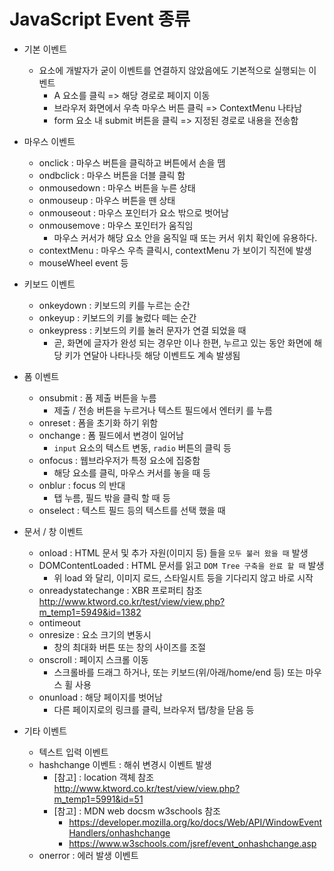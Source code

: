 # JavaScript Event 종류
- 기본 이벤트
  - 요소에 개발자가 굳이 이벤트를 연결하지 않았음에도 기본적으로 실행되는 이벤트
    - A 요소를 클릭 => 해당 경로로 페이지 이동
    - 브라우저 화면에서 우측 마우스 버튼 클릭 => ContextMenu 나타남
    - form 요소 내 submit 버튼을 클릭 => 지정된 경로로 내용을 전송함
  
- 마우스 이벤트
  - onclick : 마우스 버튼을 클릭하고 버튼에서 손을 뗌
  - ondbclick : 마우스 버튼을 더블 클릭 함
  - onmousedown : 마우스 버튼을 누른 상태
  - onmouseup : 마우스 버튼을 뗀 상태
  - onmouseout : 마우스 포인터가 요소 밖으로 벗어남
  - onmousemove : 마우스 포인터가 움직임
    - 마우스 커서가 해당 요소 안을 움직일 때 또는 커서 위치 확인에 유용하다.
  - contextMenu : 마우스 우측 클릭시, contextMenu 가 보이기 직전에 발생
  - mouseWheel event 등
    
- 키보드 이벤트
  - onkeydown : 키보드의 키를 누르는 순간
  - onkeyup : 키보드의 키를 눌렀다 떼는 순간
  - onkeypress : 키보드의 키를 눌러 문자가 연결 되었을 때
    - 곧, 화면에 글자가 완성 되는 경우만 이나 한편, 누르고 있는 동안 화면에 해당 키가 연달아 나타나듯 해당 이벤트도 계속 발생됨  
   
- 폼 이벤트
  - onsubmit : 폼 제출 버튼을 누름
    - 제출 / 전송 버튼을 누르거나 텍스트 필드에서 엔터키 를 누름
  - onreset : 폼을 초기화 하기 위함
  - onchange : 폼 필드에서 변경이 일어남
    - `input` 요소의 텍스트 변동, `radio` 버튼의 클릭 등 
  - onfocus : 웹브라우저가 특정 요소에 집중함
    - 해당 요소를 클릭, 마우스 커서를 놓을 때 등
  - onblur : focus 의 반대
    - 탭 누름, 필드 밖을 클릭 할 때 등 
  - onselect : 텍스트 필드 등의 텍스트를 선택 했을 때
  
- 문서 /  창 이벤트
  - onload : HTML 문서 및 추가 자원(이미지 등) 들을 `모두 불러 왔을 때` 발생
  - DOMContentLoaded : HTML 문서를 읽고 `DOM Tree 구축을 완료 할 때` 발생
    - 위 load 와 달리, 이미지 로드, 스타일시트 등을 기다리지 않고 바로 시작
  - onreadystatechange : XBR 프로퍼티 참조 http://www.ktword.co.kr/test/view/view.php?m_temp1=5949&id=1382
  - ontimeout
  - onresize : 요소 크기의 변동시
    - 창의 최대화 버튼 또는 창의 사이즈를 조절
  - onscroll : 페이지 스크롤 이동
    - 스크롤바를 드래그 하거나, 또는 키보드(위/아래/home/end 등) 또는 마우스 휠 사용 
  - onunload : 해당 페이지를 벗어남
    - 다른 페이지로의 링크를 클릭, 브라우저 탭/창을 닫음 등 
  
- 기타 이벤트
  - 텍스트 입력 이벤트
  - hashchange 이벤트 : 해쉬 변경시 이벤트 발생
    - [참고] : location 객체 참조 http://www.ktword.co.kr/test/view/view.php?m_temp1=5991&id=51
    - [참고] : MDN web docsm w3schools 참조
      - https://developer.mozilla.org/ko/docs/Web/API/WindowEventHandlers/onhashchange
      - https://www.w3schools.com/jsref/event_onhashchange.asp 
  - onerror : 에러 발생 이벤트

  

